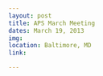 ```yaml
---
layout: post
title: APS March Meeting
dates: March 19, 2013
img: 
location: Baltimore, MD
link: 

---
```

